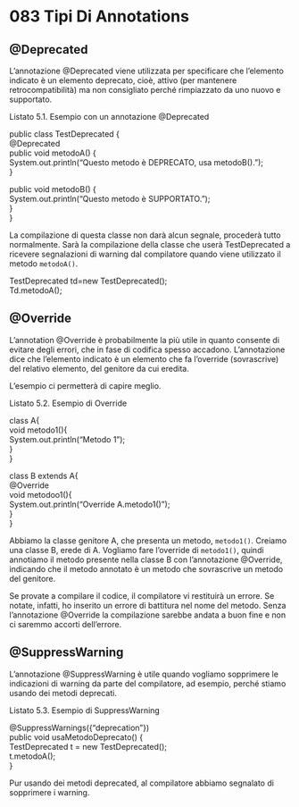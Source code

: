 # 083 Tipi Di Annotations

## @Deprecated

L’annotazione @Deprecated viene utilizzata per specificare che l’elemento indicato è un elemento deprecato, cioè, attivo \(per mantenere retrocompatibilità\) ma non consigliato perché rimpiazzato da uno nuovo e supportato.

Listato 5.1. Esempio con un annotazione @Deprecated

public class TestDeprecated {  
@Deprecated  
public void metodoA\(\) {  
System.out.println\(“Questo metodo è DEPRECATO, usa metodoB\(\).”\);  
}

public void metodoB\(\) {  
System.out.println\(“Questo metodo è SUPPORTATO.”\);  
}  
}

La compilazione di questa classe non darà alcun segnale, procederà tutto normalmente. Sarà la compilazione della classe che userà TestDeprecated a ricevere segnalazioni di warning dal compilatore quando viene utilizzato il metodo `metodoA()`.

TestDeprecated td=new TestDeprecated\(\);  
Td.metodoA\(\);

## @Override

L’annotation @Override è probabilmente la più utile in quanto consente di evitare degli errori, che in fase di codifica spesso accadono. L’annotazione dice che l’elemento indicato è un elemento che fa l’override \(sovrascrive\) del relativo elemento, del genitore da cui eredita.

L’esempio ci permetterà di capire meglio.

Listato 5.2. Esempio di Override

class A{  
void metodo1\(\){  
System.out.println\(“Metodo 1”\);  
}  
}

class B extends A{  
@Override  
void metodoo1\(\){  
System.out.println\(“Override A.metodo1\(\)”\);  
}  
}

Abbiamo la classe genitore A, che presenta un metodo, `metodo1()`. Creiamo una classe B, erede di A. Vogliamo fare l’override di `metodo1()`, quindi annotiamo il metodo presente nella classe B con l’annotazione @Override, indicando che il metodo annotato è un metodo che sovrascrive un metodo del genitore.

Se provate a compilare il codice, il compilatore vi restituirà un errore. Se notate, infatti, ho inserito un errore di battitura nel nome del metodo. Senza l’annotazione @Override la compilazione sarebbe andata a buon fine e non ci saremmo accorti dell’errore.

## @SuppressWarning

L’annotazione @SuppressWarning è utile quando vogliamo sopprimere le indicazioni di warning da parte del compilatore, ad esempio, perché stiamo usando dei metodi deprecati.

Listato 5.3. Esempio di SuppressWarning

@SuppressWarnings\({“deprecation”}\)  
public void usaMetodoDeprecato\(\) {  
TestDeprecated t = new TestDeprecated\(\);  
t.metodoA\(\);  
}

Pur usando dei metodi deprecated, al compilatore abbiamo segnalato di sopprimere i warning.

